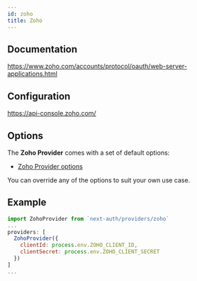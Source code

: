 ```yaml
---
id: zoho
title: Zoho
---
```


## Documentation

https://www.zoho.com/accounts/protocol/oauth/web-server-applications.html

## Configuration

https://api-console.zoho.com/

## Options

The **Zoho Provider** comes with a set of default options:

- [Zoho Provider options](https://github.com/nextauthjs/next-auth/blob/main/src/providers/zoho.js)

You can override any of the options to suit your own use case.

## Example

```js
import ZohoProvider from `next-auth/providers/zoho`
...
providers: [
  ZohoProvider({
    clientId: process.env.ZOHO_CLIENT_ID,
    clientSecret: process.env.ZOHO_CLIENT_SECRET
  })
]
...
```
